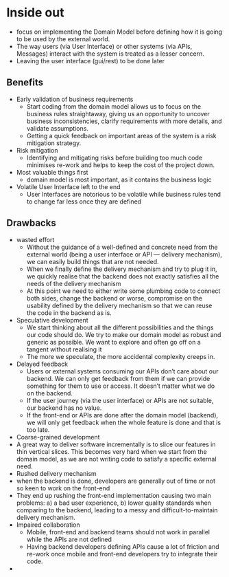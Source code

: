 # Inside out

- focus on implementing the Domain Model before defining how it is going to be used by the external world.
- The way users (via User Interface) or other systems (via APIs, Messages) interact with the system is treated as a lesser concern.
- Leaving the user interface (gui/rest) to be done later

## Benefits

- Early validation of business requirements
  - Start coding from the domain model allows us to focus on the business rules straightaway, giving us an opportunity to uncover business inconsistencies, clarify requirements with more details, and validate assumptions.
  - Getting a quick feedback on important areas of the system is a risk mitigation strategy.
- Risk mitigation
  - Identifying and mitigating risks before building too much code minimises re-work and helps to keep the cost of the project down.
- Most valuable things first
  - domain model is most important, as it contains the business logic
- Volatile User Interface left to the end
  - User Interfaces are notorious to be volatile while business rules tend to change far less once they are defined

## Drawbacks

- wasted effort
  - Without the guidance of a well-defined and concrete need from the external world (being a user interface or API — delivery mechanism), we can easily build things that are not needed.
  - When we finally define the delivery mechanism and try to plug it in, we quickly realise that the backend does not exactly satisfies all the needs of the delivery mechanism
  - At this point we need to either write some plumbing code to connect both sides, change the backend or worse, compromise on the usability defined by the delivery mechanism so that we can reuse the code in the backend as is.
- Speculative development
  - We start thinking about all the different possibilities and the things our code should do. We try to make our domain model as robust and generic as possible. We want to explore and often go off on a tangent without realising it
  - The more we speculate, the more accidental complexity creeps in.
- Delayed feedback
  - Users or external systems consuming our APIs don’t care about our backend. We can only get feedback from them if we can provide something for them to use or access. It doesn’t matter what we do on the backend.
  -  If the user journey (via the user interface) or APIs are not suitable, our backend has no value.
  -  If the front-end or APIs are done after the domain model (backend), we will only get feedback when the whole feature is done and that is too late.
-  Coarse-grained development
  -  A great way to deliver software incrementally is to slice our features in thin vertical slices. This becomes very hard when we start from the domain model, as we are not writing code to satisfy a specific external need.
-  Rushed delivery mechanism
  - when the backend is done, developers are generally out of time or not so keen to work on the front-end
  - They end up rushing the front-end implementation causing two main problems: a) a bad user experience, b) lower quality standards when comparing to the backend, leading to a messy and difficult-to-maintain delivery mechanism.
- Impaired collaboration
  - Mobile, front-end and backend teams should not work in parallel while the APIs are not defined
  - Having backend developers defining APIs cause a lot of friction and re-work once mobile and front-end developers try to integrate their code.
- 
